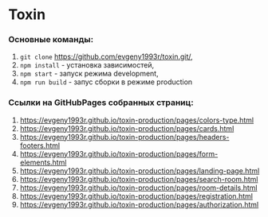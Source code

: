 # Toxin

### Основные команды:
1. `git clone` https://github.com/evgeny1993r/toxin.git/,
2. `npm install` - установка зависимостей,
3. `npm start` - запуск режима development,
4. `npm run build` - запус сборки в режиме production

### Ссылки на GitHubPages собранных страниц: 
1. https://evgeny1993r.github.io/toxin-production/pages/colors-type.html
2. https://evgeny1993r.github.io/toxin-production/pages/cards.html
3. https://evgeny1993r.github.io/toxin-production/pages/headers-footers.html
4. https://evgeny1993r.github.io/toxin-production/pages/form-elements.html
5. https://evgeny1993r.github.io/toxin-production/pages/landing-page.html
6. https://evgeny1993r.github.io/toxin-production/pages/search-room.html
7. https://evgeny1993r.github.io/toxin-production/pages/room-details.html
8. https://evgeny1993r.github.io/toxin-production/pages/registration.html
9. https://evgeny1993r.github.io/toxin-production/pages/authorization.html